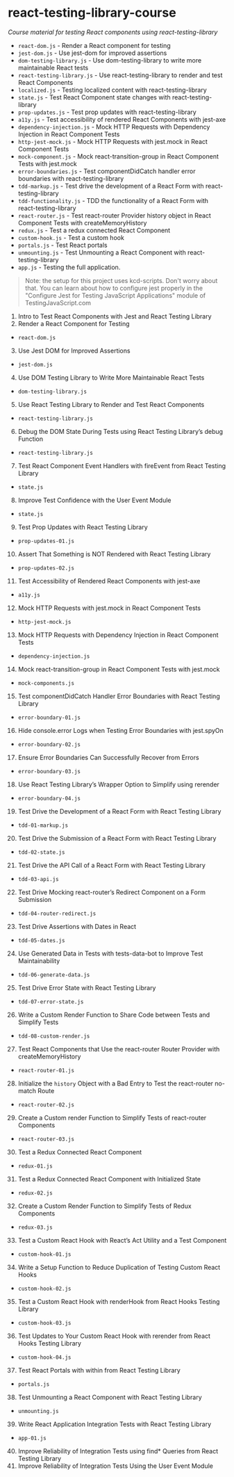 # react-testing-library-course

_Course material for testing React components using react-testing-library_

<!-- START doctoc generated TOC please keep comment here to allow auto update -->
<!-- DON'T EDIT THIS SECTION, INSTEAD RE-RUN doctoc TO UPDATE -->

<!-- END doctoc generated TOC please keep comment here to allow auto update -->

- `react-dom.js` - Render a React component for testing
- `jest-dom.js` - Use jest-dom for improved assertions
- `dom-testing-library.js` - Use dom-testing-library to write more maintainable
  React tests
- `react-testing-library.js` - Use react-testing-library to render and test
  React Components
- `localized.js` - Testing localized content with react-testing-library
- `state.js` - Test React Component state changes with react-testing-library
- `prop-updates.js` - Test prop updates with react-testing-library
- `a11y.js` - Test accessibility of rendered React Components with jest-axe
- `dependency-injection.js` - Mock HTTP Requests with Dependency Injection in
  React Component Tests
- `http-jest-mock.js` - Mock HTTP Requests with jest.mock in React Component
  Tests
- `mock-component.js` - Mock react-transition-group in React Component Tests
  with jest.mock
- `error-boundaries.js` - Test componentDidCatch handler error boundaries with
  react-testing-library
- `tdd-markup.js` - Test drive the development of a React Form with
  react-testing-library
- `tdd-functionality.js` - TDD the functionality of a React Form with
  react-testing-library
- `react-router.js` - Test react-router Provider history object in React
  Component Tests with createMemoryHistory
- `redux.js` - Test a redux connected React Component
- `custom-hook.js` - Test a custom hook
- `portals.js` - Test React portals
- `unmounting.js` - Test Unmounting a React Component with react-testing-library
- `app.js` - Testing the full application.

> Note: the setup for this project uses kcd-scripts. Don't worry about that. You
> can learn about how to configure jest properly in the "Configure Jest for
> Testing JavaScript Applications" module of TestingJavaScript.com

1. Intro to Test React Components with Jest and React Testing Library
2. Render a React Component for Testing

- `react-dom.js`

3. Use Jest DOM for Improved Assertions

- `jest-dom.js`

4. Use DOM Testing Library to Write More Maintainable React Tests

- `dom-testing-library.js`

5. Use React Testing Library to Render and Test React Components

- `react-testing-library.js`

6. Debug the DOM State During Tests using React Testing Library’s debug Function

- `react-testing-library.js`

7. Test React Component Event Handlers with fireEvent from React Testing Library

- `state.js`

8. Improve Test Confidence with the User Event Module

- `state.js`

9. Test Prop Updates with React Testing Library

- `prop-updates-01.js`

10. Assert That Something is NOT Rendered with React Testing Library

- `prop-updates-02.js`

11. Test Accessibility of Rendered React Components with jest-axe

- `a11y.js`

12. Mock HTTP Requests with jest.mock in React Component Tests

- `http-jest-mock.js`

13. Mock HTTP Requests with Dependency Injection in React Component Tests

- `dependency-injection.js`

14. Mock react-transition-group in React Component Tests with jest.mock

- `mock-components.js`

15. Test componentDidCatch Handler Error Boundaries with React Testing Library

- `error-boundary-01.js`

16. Hide console.error Logs when Testing Error Boundaries with jest.spyOn

- `error-boundary-02.js`

17. Ensure Error Boundaries Can Successfully Recover from Errors

- `error-boundary-03.js`

18. Use React Testing Library’s Wrapper Option to Simplify using rerender

- `error-boundary-04.js`

19. Test Drive the Development of a React Form with React Testing Library

- `tdd-01-markup.js`

20. Test Drive the Submission of a React Form with React Testing Library

- `tdd-02-state.js`

21. Test Drive the API Call of a React Form with React Testing Library

- `tdd-03-api.js`

22. Test Drive Mocking react-router’s Redirect Component on a Form Submission

- `tdd-04-router-redirect.js`

23. Test Drive Assertions with Dates in React

- `tdd-05-dates.js`

24. Use Generated Data in Tests with tests-data-bot to Improve Test
    Maintainability

- `tdd-06-generate-data.js`

25. Test Drive Error State with React Testing Library

- `tdd-07-error-state.js`

26. Write a Custom Render Function to Share Code between Tests and Simplify
    Tests

- `tdd-08-custom-render.js`

27. Test React Components that Use the react-router Router Provider with
    createMemoryHistory

- `react-router-01.js`

28. Initialize the `history` Object with a Bad Entry to Test the react-router
    no-match Route

- `react-router-02.js`

29. Create a Custom render Function to Simplify Tests of react-router Components

- `react-router-03.js`

30. Test a Redux Connected React Component

- `redux-01.js`

31. Test a Redux Connected React Component with Initialized State

- `redux-02.js`

32. Create a Custom Render Function to Simplify Tests of Redux Components

- `redux-03.js`

33. Test a Custom React Hook with React’s Act Utility and a Test Component

- `custom-hook-01.js`

34. Write a Setup Function to Reduce Duplication of Testing Custom React Hooks

- `custom-hook-02.js`

35. Test a Custom React Hook with renderHook from React Hooks Testing Library

- `custom-hook-03.js`

36. Test Updates to Your Custom React Hook with rerender from React Hooks
    Testing Library

- `custom-hook-04.js`

37. Test React Portals with within from React Testing Library

- `portals.js`

38. Test Unmounting a React Component with React Testing Library

- `unmounting.js`

39. Write React Application Integration Tests with React Testing Library

- `app-01.js`

40. Improve Reliability of Integration Tests using find\* Queries from React
    Testing Library
41. Improve Reliability of Integration Tests Using the User Event Module

